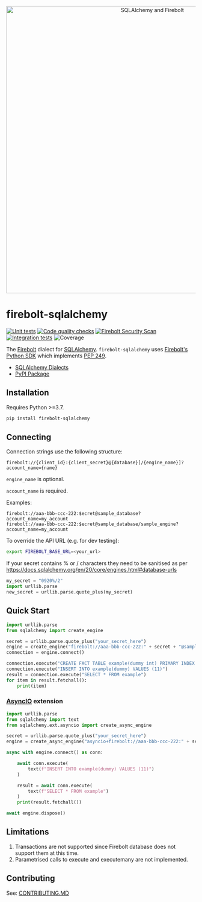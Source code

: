 <p align="center">
    <img width="761" alt="SQLAlchemy and Firebolt" src="https://user-images.githubusercontent.com/7674553/145249436-534b3cc0-2350-4f7e-9c56-78ffbcc0f003.png">
</p>

# firebolt-sqlalchemy

[![Unit tests](https://github.com/firebolt-db/firebolt-sqlalchemy/actions/workflows/unit-tests.yml/badge.svg)](https://github.com/firebolt-db/firebolt-sqlalchemy/actions/workflows/unit-tests.yml)
[![Code quality checks](https://github.com/firebolt-db/firebolt-sqlalchemy/actions/workflows/code-check.yml/badge.svg)](https://github.com/firebolt-db/firebolt-sqlalchemy/actions/workflows/code-check.yml)
[![Firebolt Security Scan](https://github.com/firebolt-db/firebolt-sqlalchemy/actions/workflows/security-scan.yml/badge.svg)](https://github.com/firebolt-db/firebolt-sqlalchemy/actions/workflows/security-scan.yml)
[![Integration tests](https://github.com/firebolt-db/firebolt-sqlalchemy/actions/workflows/python-integration-tests.yml/badge.svg)](https://github.com/firebolt-db/firebolt-sqlalchemy/actions/workflows/python-integration-tests.yml)
![Coverage](https://img.shields.io/endpoint?url=https://gist.githubusercontent.com/ptiurin/64f31d124b7249319234d247ade4a7db/raw/firebolt-sqlalchemy-coverage.json)



The [Firebolt](https://www.firebolt.io/) dialect for [SQLAlchemy](https://www.sqlalchemy.org/). `firebolt-sqlalchemy` uses [Firebolt's Python SDK](https://github.com/firebolt-db/firebolt-python-sdk) which implements [PEP 249](https://www.python.org/dev/peps/pep-0249/).

* [SQLAlchemy Dialects](https://docs.sqlalchemy.org/en/20/dialects/index.html#external-dialects)
* [PyPI Package](https://pypi.org/project/firebolt-sqlalchemy/)

## Installation

Requires Python >=3.7.

```bash
pip install firebolt-sqlalchemy
```

## Connecting

Connection strings use the following structure:

```
firebolt://{client_id}:{client_secret}@{database}[/{engine_name}]?account_name={name}
```

`engine_name` is optional.

`account_name` is required.

Examples:

```
firebolt://aaa-bbb-ccc-222:$ecret@sample_database?account_name=my_account
firebolt://aaa-bbb-ccc-222:$ecret@sample_database/sample_engine?account_name=my_account
```

To override the API URL (e.g. for dev testing):

```bash
export FIREBOLT_BASE_URL=<your_url>
```

If your secret contains % or / characters they need to be sanitised as per https://docs.sqlalchemy.org/en/20/core/engines.html#database-urls
```python
my_secret = "0920%/2"
import urllib.parse
new_secret = urllib.parse.quote_plus(my_secret)
```

## Quick Start

```python
import urllib.parse
from sqlalchemy import create_engine

secret = urllib.parse.quote_plus("your_secret_here")
engine = create_engine("firebolt://aaa-bbb-ccc-222:" + secret + "@sample_database/sample_engine?account_name=my_account")
connection = engine.connect()

connection.execute("CREATE FACT TABLE example(dummy int) PRIMARY INDEX dummy")
connection.execute("INSERT INTO example(dummy) VALUES (11)")
result = connection.execute("SELECT * FROM example")
for item in result.fetchall():
    print(item)
```

### [AsyncIO](https://docs.sqlalchemy.org/en/20/orm/extensions/asyncio.html) extension

```python
import urllib.parse
from sqlalchemy import text
from sqlalchemy.ext.asyncio import create_async_engine

secret = urllib.parse.quote_plus("your_secret_here")
engine = create_async_engine("asyncio+firebolt://aaa-bbb-ccc-222:" + secret + "@sample_database/sample_engine?account_name=my_account")

async with engine.connect() as conn:

    await conn.execute(
        text(f"INSERT INTO example(dummy) VALUES (11)")
    )

    result = await conn.execute(
        text(f"SELECT * FROM example")
    )
    print(result.fetchall())

await engine.dispose()
```


## Limitations

1. Transactions are not supported since Firebolt database does not support them at this time.
1. Parametrised calls to execute and executemany are not implemented.

## Contributing

See: [CONTRIBUTING.MD](https://github.com/firebolt-db/firebolt-sqlalchemy/tree/master/CONTRIBUTING.MD)

